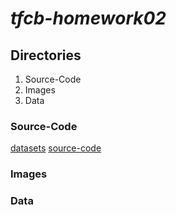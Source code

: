 # *tfcb-homework02*
## Directories
1. Source-Code
2. Images
3. Data
### Source-Code
[datasets](https://github.com/jazasnow/tfcb-homework02/blob/main/source-code/2020-10-18_dataset_01.py)
[source-code](../main/source-code)
### Images
### Data

